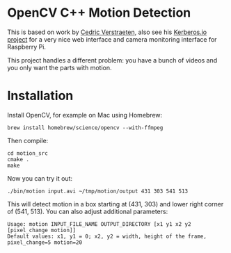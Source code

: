 # OpenCV C++ Motion Detection

This is based on work by [Cedric Verstraeten](https://blog.cedric.ws/opencv-simple-motion-detection), also see his [Kerberos.io project](https://www.kerberos.io) for a very nice web interface and camera monitoring interface for Raspberry Pi.

This project handles a different problem: you have a bunch of videos and you only want the parts with motion.

# Installation 

Install OpenCV, for example on Mac using Homebrew:

    brew install homebrew/science/opencv --with-ffmpeg

Then compile:

    cd motion_src
    cmake .
    make

Now you can try it out:

    ./bin/motion input.avi ~/tmp/motion/output 431 303 541 513

This will detect motion in a box starting at (431, 303) and lower right corner of (541, 513). You can also adjust additional parameters:


    Usage: motion INPUT_FILE_NAME OUTPUT_DIRECTORY [x1 y1 x2 y2 [pixel_change motion]]
    Default values: x1, y1 = 0; x2, y2 = width, height of the frame, pixel_change=5 motion=20


